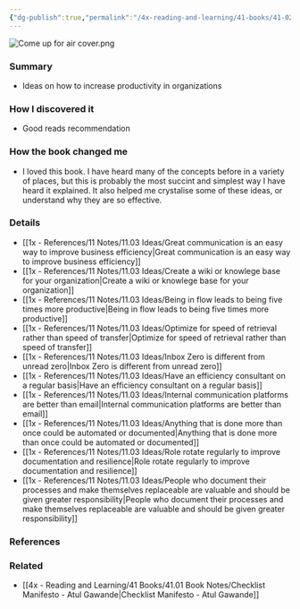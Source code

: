 ```yaml
---
{"dg-publish":true,"permalink":"/4x-reading-and-learning/41-books/41-02-book-reviews/come-up-for-air-how-teams-can-leverage-systems-and-tools-to-stop-drowning-in-work-nick-sonnenberg/","title":"book review","created":"2025-01-17T22:52:17.003+03:00","updated":"2025-09-23T06:02:04.989+03:00"}
---
```


![Come up for air cover.png](/img/user/4x%20-%20Reading%20and%20Learning/41%20Books/41.03%20Cover%20images/Come%20up%20for%20air%20cover.png)

### Summary
- Ideas on how to increase productivity in organizations

### How I discovered it
- Good reads recommendation

### How the book changed me
- I loved this book. I have heard many of the concepts before in a variety of places, but this is probably the most succint and simplest way I have heard it explained. It also helped me crystalise some of these ideas, or understand why they are so effective.

### Details
- [[1x - References/11 Notes/11.03 Ideas/Great communication is an easy way to improve business efficiency\|Great communication is an easy way to improve business efficiency]]
- [[1x - References/11 Notes/11.03 Ideas/Create a wiki or knowlege base for your organization\|Create a wiki or knowlege base for your organization]]
- [[1x - References/11 Notes/11.03 Ideas/Being in flow leads to being five times more productive\|Being in flow leads to being five times more productive]]
- [[1x - References/11 Notes/11.03 Ideas/Optimize for speed of retrieval rather than speed of transfer\|Optimize for speed of retrieval rather than speed of transfer]]
- [[1x - References/11 Notes/11.03 Ideas/Inbox Zero is different from unread zero\|Inbox Zero is different from unread zero]]
- [[1x - References/11 Notes/11.03 Ideas/Have an efficiency consultant on a regular basis\|Have an efficiency consultant on a regular basis]]
- [[1x - References/11 Notes/11.03 Ideas/Internal communication platforms are better than email\|Internal communication platforms are better than email]]
- [[1x - References/11 Notes/11.03 Ideas/Anything that is done more than once could be automated or documented\|Anything that is done more than once could be automated or documented]]
- [[1x - References/11 Notes/11.03 Ideas/Role rotate regularly to improve documentation and resilience\|Role rotate regularly to improve documentation and resilience]]
- [[1x - References/11 Notes/11.03 Ideas/People who document their processes and make themselves replaceable are valuable and should be given greater responsibility\|People who document their processes and make themselves replaceable are valuable and should be given greater responsibility]]

### References


### Related
- [[4x - Reading and Learning/41 Books/41.01 Book Notes/Checklist Manifesto - Atul Gawande\|Checklist Manifesto - Atul Gawande]]

